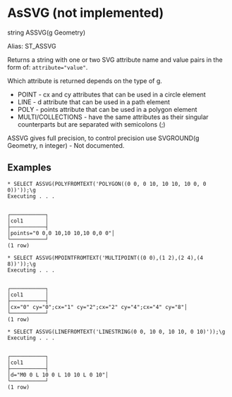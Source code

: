 # AsSVG (not implemented) #

string ASSVG(g Geometry)

Alias: ST_ASSVG

Returns a string with one or two SVG attribute name and value pairs in the form of: `attribute="value"`.

Which attribute is returned depends on the type of g.

* POINT - cx and cy attributes that can be used in a circle element
* LINE - d attribute that can be used in a path element
* POLY - points attribute that can be used in a polygon element
* MULTI/COLLECTIONS - have the same attributes as their singular counterparts but are separated with semicolons (;)

ASSVG gives full precision, to control precision use SVGROUND(g Geometry, n integer) - Not documented.

## Examples ##

    * SELECT ASSVG(POLYFROMTEXT('POLYGON((0 0, 0 10, 10 10, 10 0, 0 0))'));\g
    Executing . . .


    ┌───────────┐
    │col1       │
    ├───────────┤
    │points="0 0,0 10,10 10,10 0,0 0"│
    └───────────┘
    (1 row)

    * SELECT ASSVG(MPOINTFROMTEXT('MULTIPOINT((0 0),(1 2),(2 4),(4 8))'));\g
    Executing . . .


    ┌───────────┐
    │col1       │
    ├───────────┤
    │cx="0" cy="0";cx="1" cy="2";cx="2" cy="4";cx="4" cy="8"│
    └───────────┘
    (1 row)

    * SELECT ASSVG(LINEFROMTEXT('LINESTRING(0 0, 10 0, 10 10, 0 10)'));\g
    Executing . . .


    ┌───────────┐
    │col1       │
    ├───────────┤
    │d="M0 0 L 10 0 L 10 10 L 0 10"│
    └───────────┘
    (1 row)
